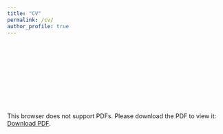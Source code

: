 ```yaml
---
title: "CV"
permalink: /cv/
author_profile: true
---
```


<object data="http://Yinsight.github.io/files/CV_Yunting_Yin.pdf" type="application/pdf" width="700px" height="700px">
    <embed src="http://Yinsight.github.io/files/CV_Yunting_Yin.pdf">
        <p>This browser does not support PDFs. Please download the PDF to view it: <a href="http://Yinsight.github.io/files/CV_Yunting_Yin.pdf">Download PDF</a>.</p>
</object>

